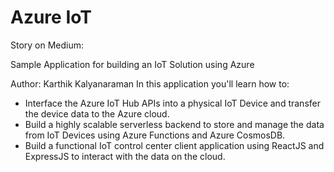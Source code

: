 # Azure IoT
Story on Medium:

Sample Application for building an IoT Solution using Azure

Author: Karthik Kalyanaraman
In this application you'll learn how to:
* Interface the Azure IoT Hub APIs into a physical IoT Device and transfer the device data to the Azure cloud.
* Build a highly scalable serverless backend to store and manage the data from IoT Devices using Azure Functions and Azure CosmosDB.
* Build a functional IoT control center client application using ReactJS and ExpressJS to interact with the data on the cloud.
